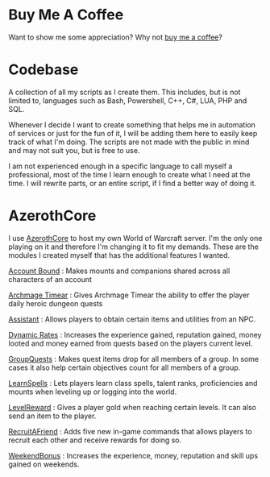 # Buy Me A Coffee
Want to show me some appreciation? Why not [buy me a coffee](https://www.buymeacoffee.com/noisiver)?

# Codebase
A collection of all my scripts as I create them. This includes, but is not limited to, languages such as Bash, Powershell, C++, C#, LUA, PHP and SQL.

Whenever I decide I want to create something that helps me in automation of services or just for the fun of it, I will be adding them here to easily keep track of what I'm doing. The scripts are not made with the public in mind and may not suit you, but is free to use.

I am not experienced enough in a specific language to call myself a professional, most of the time I learn enough to create what I need at the time. I will rewrite parts, or an entire script, if I find a better way of doing it.

# AzerothCore
I use [AzerothCore](https://github.com/azerothcore/azerothcore-wotlk) to host my own World of Warcraft server. I'm the only one playing on it and therefore I'm changing it to fit my demands. These are the modules I created myself that has the additional features I wanted.

[Account Bound](https://github.com/tkn963/mod-accountbound) : Makes mounts and companions shared across all characters of an account

[Archmage Timear](https://github.com/tkn963/mod-archmage-timear) : Gives Archmage Timear the ability to offer the player daily heroic dungeon quests

[Assistant](https://github.com/tkn963/mod-assistant) : Allows players to obtain certain items and utilities from an NPC.

[Dynamic Rates](https://github.com/tkn963/mod-dynamicrates) : Increases the experience gained, reputation gained, money looted and money earned from quests based on the players current level.

[GroupQuests](https://github.com/tkn963/mod-groupquests) : Makes quest items drop for all members of a group. In some cases it also help certain objectives count for all members of a group.

[LearnSpells](https://github.com/tkn963/mod-learnspells) : Lets players learn class spells, talent ranks, proficiencies and mounts when leveling up or logging into the world.

[LevelReward](https://github.com/tkn963/mod-levelreward) : Gives a player gold when reaching certain levels. It can also send an item to the player.

[RecruitAFriend](https://github.com/tkn963/mod-recruitafriend) : Adds five new in-game commands that allows players to recruit each other and receive rewards for doing so.

[WeekendBonus](https://github.com/tkn963/mod-weekendbonus) : Increases the experience, money, reputation and skill ups gained on weekends.
